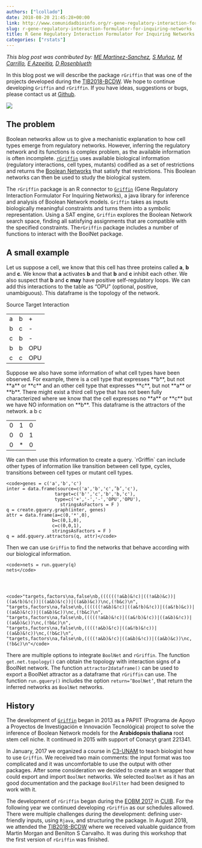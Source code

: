 ```yaml
---
authors: ["lcollado"]
date: 2018-08-20 21:45:28+00:00
link: http://www.comunidadbioinfo.org/r-gene-regulatory-interaction-formulator-for-inquiring-networks/
slug: r-gene-regulatory-interaction-formulator-for-inquiring-networks
title: R Gene Regulatory Interaction Formulator For Inquiring Networks
categories: ["rstats"]
---
```


_This blog post was contributed by: [ME Martinez-Sanchez](https://github.com/mar-esther23/), [S Muñoz](https://www.researchgate.net/profile/Stalin_Munoz), [M Carrillo](http://www.fciencias.unam.mx/directorio/33021), [E Azpeitia](https://www.researchgate.net/profile/Eugenio_Azpeitia), [D Rosenblueth](turing.iimas.unam.mx/~drosenbl/)_

In this blog post we will describe the package `rGriffin` that was one of the projects developed during the [TIB2018-BCDW](http://congresos.nnb.unam.mx/TIB2018/r-bioconductor-developers-workshop-2018/). We hope to continue developing `Griffin` and `rGriffin`. If you have ideas, suggestions or bugs, please contact us at [Github](https://github.com/mar-esther23/rgriffin).

![](http://www.comunidadbioinfo.org/wp-content/uploads/2018/08/header-1024x324.jpg)





## The problem


Boolean networks allow us to give a mechanistic explanation to how cell types emerge from regulatory networks. However, inferring the regulatory network and its functions is complex problem, as the available information is often incomplete. [`rGriffin`](https://github.com/mar-esther23/rgriffin) uses available biological information (regulatory interactions, cell types, mutants) codified as a set of restrictions and returns the [Boolean Networks](https://en.wikipedia.org/wiki/Boolean_network) that satisfy that restrictions. This Boolean networks can then be used to study the biological system.

The `rGriffin` package is an R connector to [`Griffin`](http://turing.iimas.unam.mx/griffin/) (Gene Regulatory Interaction Formulator For Inquiring Networks), a java library for inference and analysis of Boolean Network models. `Griffin` takes as inputs biologically meaningful constraints and turns them into a symbolic representation. Using a SAT engine, `Griffin` explores the Boolean Network search space, finding all satisfying assignments that are compatible with the specified constraints. The`rGriffin` package includes a number of functions to interact with the BoolNet package.









## A small example


Let us suppose a cell, we know that this cell has three proteins called **a**, **b** and **c**. We know that **a** activates **b** and that **b** and **c** inhibit each other. We also suspect that **b** and **c** **may** have positive self-regulatory loops. We can add this interactions to the table as “OPU” (optional, positive, unambiguous). This dataframe is the topology of the network.
<table >

<tr class="header" >
Source
Target
Interaction
</tr>

<tbody >
<tr class="odd" >

<td >a
</td>

<td >b
</td>

<td >+
</td>
</tr>
<tr class="even" >

<td >b
</td>

<td >c
</td>

<td >-
</td>
</tr>
<tr class="odd" >

<td >c
</td>

<td >b
</td>

<td >-
</td>
</tr>
<tr class="even" >

<td >b
</td>

<td >b
</td>

<td >OPU
</td>
</tr>
<tr class="odd" >

<td >c
</td>

<td >c
</td>

<td >OPU
</td>
</tr>
</tbody>
</table>
Suppose we also have some information of what cell types have been observed. For example, there is a cell type that expresses **b**, but not **a** or **c** and an other cell type that expresses **c**, but not **a** or **b**. There might exist a third cell type that has not been fully characterized where we know that the cell expresses no **a** or **c** but we have NO information on **b**. This dataframe is the attractors of the network.
<table >

<tr class="header" >
a
b
c
</tr>

<tbody >
<tr class="odd" >

<td >0
</td>

<td >1
</td>

<td >0
</td>
</tr>
<tr class="even" >

<td >0
</td>

<td >0
</td>

<td >1
</td>
</tr>
<tr class="odd" >

<td >0
</td>

<td >*
</td>

<td >0
</td>
</tr>
</tbody>
</table>
We can then use this information to create a query. `rGriffin` can include other types of information like transition between cell type, cycles, transitions between cell types or mutant cell types.

    
    <code>genes = c('a','b','c')
    inter = data.frame(source=c('a','b','c',’b’,'c'), 
                      target=c('b'','c','b','b,'c'), 
                      type=c('+','-','-','OPU','OPU'),
                        stringsAsFactors = F )
    q = create.gquery.graph(inter, genes)
    attr = data.frame(a=c(0,'*',0), 
                     b=c(0,1,0), 
                     c=c(0,0,1),
                     stringsAsFactors = F )
    q = add.gquery.attractors(q, attr)</code>


Then we can use `Griffin` to find the networks that behave according with our biological information.

    
    <code>nets = run.gquery(q)
    nets</code>



    
    <code>"targets,factors\na,false\nb,((((((!a&b)&!c)|((!a&b)&c))|((a&!b)&!c))|((a&b)&!c))|((a&b)&c))\nc,(!b&c)\n",
    "targets,factors\na,false\nb,((((((!a&b)&!c)|((a&!b)&!c))|((a&!b)&c))|((a&b)&!c))|((a&b)&c))\nc,(!b&c)\n",
    "targets,factors\na,false\nb,(((((!a&b)&!c)|((a&!b)&!c))|((a&b)&!c))|((a&b)&c))\nc,(!b&c)\n",
    "targets,factors\na,false\nb,((((!a&b)&!c)|((a&!b)&!c))|((a&b)&!c))\nc,(!b&c)\n",
    "targets,factors\na,false\nb,((((!a&b)&!c)|((a&b)&!c))|((a&b)&c))\nc,(!b&c)\n"</code>


There are multiple options to integrate `BoolNet` and `rGriffin`. The function `get.net.topology()` can obtain the topology with interaction signs of a BoolNet network. The function `attractor2dataframe()` can be used to export a BoolNet attractor as a dataframe that `rGriffin` can use. The function `run.gquery()` includes the option `return=’BoolNet’`, that return the inferred networks as `BoolNet` networks.









## History


The development of [`Griffin`](http://turing.iimas.unam.mx/griffin/) began in 2013 as a PAPIIT (Programa de Apoyo a Proyectos de Investigación e Innovación Tecnológica) project to solve the inference of Boolean Network models for the **Arabidopsis thaliana** root stem cell niche. It continued in 2015 with support of Conacyt grant 221341.

In January, 2017 we organized a course in [C3-UNAM](https://www.c3.unam.mx) to teach biologist how to use `Griffin`. We received two main comments: the input format was too complicated and it was uncomfortable to use the output with other packages. After some consideration we decided to create an `R` wrapper that could export and import `BoolNet` networks. We selected `BoolNet` as it has an good documentation and the package `BoolFilter` had been designed to work with it.

The development of `rGriffin` began during the [EOBM 2017](http://fejer.ucol.mx/biomate/) in [CUIB](https://portal.ucol.mx/cuib/). For the following year we continued developing `rGriffin` as our schedules allowed. There were multiple challenges during the development: defining user-friendly inputs, using `Rjava`, and structuring the package. In August 2018, we attended the [TIB2018-BCDW](http://congresos.nnb.unam.mx/TIB2018/r-bioconductor-developers-workshop-2018/) where we received valuable guidance from Martin Morgan and Benilton S Carvalho. It was during this workshop that the first version of `rGriffin` was finished.


